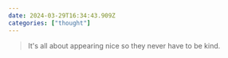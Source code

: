 ```yaml
---
date: 2024-03-29T16:34:43.909Z
categories: ["thought"]
---
```

> It's all about appearing nice so they never have to be kind.

